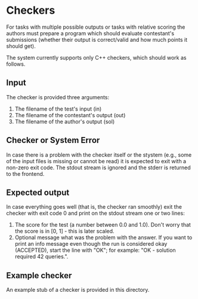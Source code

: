 # Checkers
For tasks with multiple possible outputs or tasks with relative scoring the authors must prepare a program which should evaluate contestant's submissions (whether their output is correct/valid and how much points it should get).

The system currently supports only C++ checkers, which should work as follows.

## Input
The checker is provided three arguments:
1. The filename of the test's input (in)
2. The filename of the contestant's output (out)
3. The filename of the author's output (sol)

## Checker or System Error
In case there is a problem with the checker itself or the stystem (e.g., some of the input files is missing or cannot be read) it is expected to exit with a non-zero exit code. The stdout stream is ignored and the stderr is returned to the frontend.

## Expected output
In case everything goes well (that is, the checker ran smoothly) exit the checker with exit code 0 and print on the stdout stream one or two lines:
1. The score for the test (a number between 0.0 and 1.0). Don't worry that the score is in
[0, 1] - this is later scaled.
2. Optional message what was the problem with the answer. If you want to print an info message even though the run is considered okay (ACCEPTED), start the line with "OK"; for example: "OK - solution required 42 queries.". 

## Example checker
An example stub of a checker is provided in this directory.
